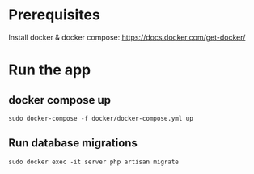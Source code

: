 # Prerequisites

Install docker & docker compose: https://docs.docker.com/get-docker/

# Run the app


## docker compose up
```
sudo docker-compose -f docker/docker-compose.yml up
```

## Run database migrations 
```
sudo docker exec -it server php artisan migrate
```





